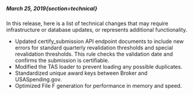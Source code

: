 ##### March 25, 2019{section=technical}

In this release, here is a list of technical changes that may require infrastructure or database updates, or represents additional functionality.

* Updated certify_submission API endpoint documents to include new errors for standard quarterly revalidation thresholds and special revalidation thresholds. This rule checks the validation date and confirms the submission is certifiable.
* Modified the TAS loader to prevent loading any possible duplicates.
* Standardized unique award keys between Broker and USASpending.gov.
* Optimized File F generation for performance in memory and speed.

